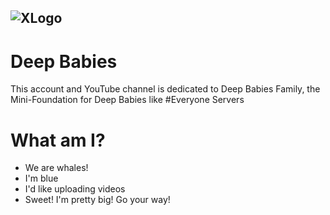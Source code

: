 ![XLogo](https://user-images.githubusercontent.com/70289546/131474762-cf1acff8-cc05-4186-ad9a-471ef2a131b7.png)
---

# Deep Babies
This account and YouTube channel is dedicated to Deep Babies Family, the Mini-Foundation for Deep Babies like #Everyone Servers

# What am I?
- We are whales!
- I'm blue
- I'd like uploading videos
- Sweet! I'm pretty big! Go your way!
